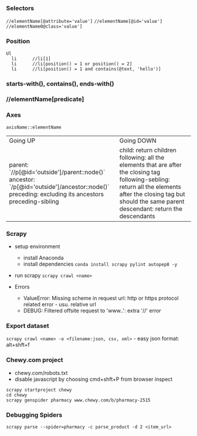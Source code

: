 ### Selectors
`//elementName[@attribute='value']`
`//elementName[@id='value']`
`//elementName0@class='value']`

### Position
```
Ul
  li      //li[1]
  li      //li[position() = 1 or position() = 2]
  li      //li[position() = 1 and contains(@text, 'hello')]
```

### starts-with(), contains(), ends-with()

### //elementName[predicate]

### Axes
`axisName::elementName`

<table>
  <tr>
    <td>Going UP</td>
    <td>Going DOWN</td>
  </tr>
  <tr>
    <td>
      parent: `//p[@id='outside']/parent::node()`<br>
      ancestor: `/p[@id='outside']/ancestor::node()`<br>
      preceding: excluding its ancestors<br>
      preceding-sibling
    </td>
    <td>
      child: return children<br>
      following: all the elements that are after the closing tag<br>
      following-sebling: return all the elements after the closing tag but should the same parent<br>
      descendant: return the descendants
    </td>
  </tr>
</table>

### Scrapy
* setup environment
  - install Anaconda
  - install dependencies `conda install scrapy pylint autopep8 -y`
* run scrapy
`scrapy crawl <name>`

* Errors
  - ValueError: Missing scheme in request url: http or https protocol related error - usu. relative url
  - DEBUG: Filtered offsite request to 'www..': extra '//' error

### Export dataset
`scrapy crawl <name> -o <filename:json, csv, xml>` - easy json format: alt+shft+f

### Chewy.com project
* chewy.com/robots.txt
* disable javascript by choosing cmd+shft+P from browser inspect

```
scrapy startproject chewy
cd chewy
scrapy genspider pharmacy www.chewy.com/b/pharmacy-2515
```

### Debugging Spiders
```
scrapy parse --spider=pharmacy -c parse_product -d 2 <item_url>
```
